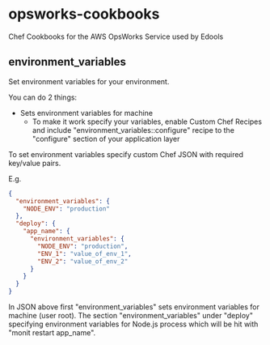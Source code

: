 opsworks-cookbooks
==================

Chef Cookbooks for the AWS OpsWorks Service used by Edools

## environment_variables

Set environment variables for your environment.

You can do 2 things:
* Sets environment variables for machine
	* To make it work specify your variables, enable Custom Chef Recipes and include "environment_variables::configure" recipe to the "configure" section of your application layer

To set environment variables specify custom Chef JSON with required key/value pairs.

E.g.
```json
{
  "environment_variables": {
    "NODE_ENV": "production"
  },
  "deploy": {
    "app_name": {
      "environment_variables": {
        "NODE_ENV": "production",
        "ENV_1": "value_of_env_1",
        "ENV_2": "value_of_env_2"
      }
    }
  }
}
```

In JSON above first "environment_variables" sets environment variables for machine (user root).
The section "environment_variables" under "deploy" specifying environment variables for Node.js process which will be hit with "monit restart app_name".
